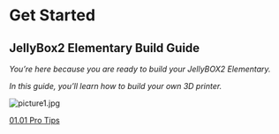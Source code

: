 # Get Started

## JellyBox2 Elementary Build Guide


_You’re here because you are ready to build your JellyBOX2 Elementary._

_In this guide, you’ll learn how to build your own 3D printer._

![picture1.jpg](picture1.jpg)

[01.01 Pro Tips](01.01.Pro+Tips.md ':include')

<span></span>
